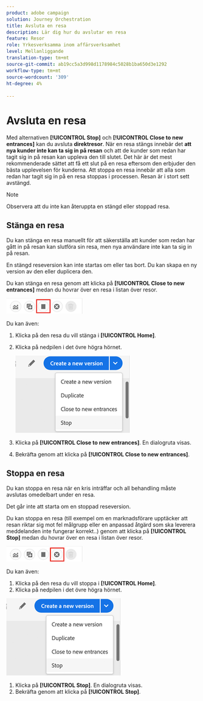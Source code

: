```yaml
---
product: adobe campaign
solution: Journey Orchestration
title: Avsluta en resa
description: Lär dig hur du avslutar en resa
feature: Resor
role: Yrkesverksamma inom affärsverksamhet
level: Mellanliggande
translation-type: tm+mt
source-git-commit: ab19cc5a3d998d1178984c5028b1ba650d3e1292
workflow-type: tm+mt
source-wordcount: '309'
ht-degree: 4%

---
```



# Avsluta en resa

Med alternativen **[!UICONTROL Stop]** och **[!UICONTROL Close to new entrances]** kan du avsluta **direktresor**. När en resa stängs innebär det **att nya kunder inte kan ta sig in på resan** och att de kunder som redan har tagit sig in på resan kan uppleva den till slutet. Det här är det mest rekommenderade sättet att få ett slut på en resa eftersom den erbjuder den bästa upplevelsen för kunderna. Att stoppa en resa innebär att alla som redan har tagit sig in på en resa stoppas i processen. Resan är i stort sett avstängd.

>[!NOTE]
>
>Observera att du inte kan återuppta en stängd eller stoppad resa.

## Stänga en resa

Du kan stänga en resa manuellt för att säkerställa att kunder som redan har gått in på resan kan slutföra sin resa, men nya användare inte kan ta sig in på resan.

En stängd reseversion kan inte startas om eller tas bort. Du kan skapa en ny version av den eller duplicera den.

Du kan stänga en resa genom att klicka på **[!UICONTROL Close to new entrances]** medan du hovrar över en resa i listan över resor.

![](../assets/do-not-localize/journey-finish-quick-action.png)

Du kan även:

1. Klicka på den resa du vill stänga i **[!UICONTROL Home]**.
1. Klicka på nedpilen i det övre högra hörnet.

   ![](../assets/finish_drop_down_list.png)

1. Klicka på **[!UICONTROL Close to new entrances]**. En dialogruta visas.
1. Bekräfta genom att klicka på **[!UICONTROL Close to new entrances]**.

## Stoppa en resa

Du kan stoppa en resa när en kris inträffar och all behandling måste avslutas omedelbart under en resa.

Det går inte att starta om en stoppad reseversion.

Du kan stoppa en resa (till exempel om en marknadsförare upptäcker att resan riktar sig mot fel målgrupp eller en anpassad åtgärd som ska leverera meddelanden inte fungerar korrekt..) genom att klicka på **[!UICONTROL Stop]** medan du hovrar över en resa i listan över resor.

![](../assets/do-not-localize/journey-stop-quick-action.png)

Du kan även:

1. Klicka på den resa du vill stoppa i **[!UICONTROL Home]**.
1. Klicka på nedpilen i det övre högra hörnet.

![](../assets/finish_drop_down_list.png)

1. Klicka på **[!UICONTROL Stop]**. En dialogruta visas.
1. Bekräfta genom att klicka på **[!UICONTROL Stop]**.
